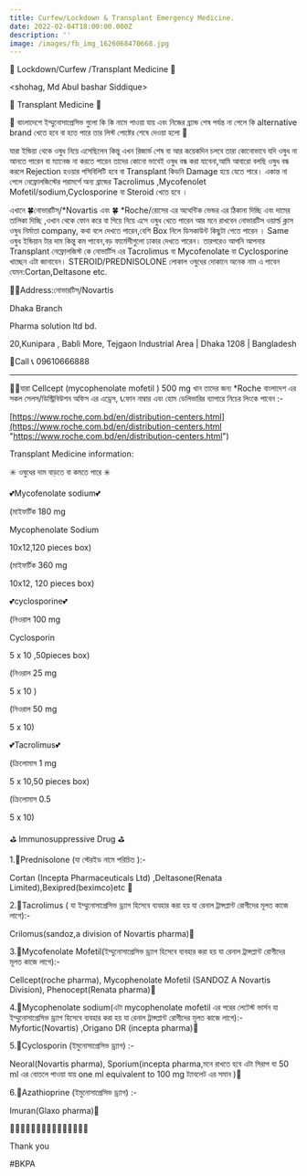 ```yaml
---
title: Curfew/Lockdown & Transplant Emergency Medicine.
date: 2022-02-04T18:00:00.000Z
description: ''
image: /images/fb_img_1626068470668.jpg
---
```


🚩 Lockdown/Curfew /Transplant Medicine 🚩

\<shohag, Md Abul bashar Siddique>

💊 Transplant Medicine 💊

🚩 বাংলাদেশে  ইম্মুনোসাপ্রেসিভ গুলো কি কি নামে পাওয়া যায় এবং নিজের ব্র্যান্ড শেষ পর্যন্ত না পেলে কি alternative brand খেতে হবে বা হতে পারে তার লিস্ট পোষ্টের শেষে দেওয়া হলো 🚩

যারা ইন্ডিয়া থেকে ওষুধ নিয়ে এসেছিলেন কিন্তু এখন রিজার্ভ শেষ বা আর কয়েকদিন চলবে তারা কোনোভাবে যদি ওষুধ না আনতে পারেন বা ম্যানেজ না করতে পারেন তাদের কোনো ভাবেই ওষুধ বন্ধ করা যাবেনা,আমি আবারো বলছি ওষুধ বন্ধ করলে Rejection হওয়ার পসিবিলিটি হবে বা Transplant কিডনি Damage হয়ে যেতে পারে। একান্ত না পেলে নেফ্রোলজিস্টের পরামর্শে অন্য ব্রান্ডের Tacrolimus ,Mycofenolet Mofetil/sodium,Cyclosporine বা Steroid খেতে হবে ।

এখানে 🍀নোভারটিস্/\*Novartis এবং 🍀 \*Roche/রোসের এর অথেন্টিক ভেন্ডর এর ঠিকানা দিচ্ছি এবং দামের তালিকা দিচ্ছি ,ওখান থেকে ফোন করে বা গিয়ে নিয়ে এসে ওষুধ খেতে পারেন আর মনে রাখবেন নোভারটিস ওয়ার্ল্ড ক্লাস ওষুধ নির্মাতা company, কথা বলে দেখতে পারেন,বেশি Box নিলে ডিসকাউন্ট কিছুটা পেতে পারেন । Same ওষুধ ইন্ডিয়ান টার দাম কিন্তু কম পাবেন,বড় ফার্মেসীগুলো ঢাকার দেখতে পারেন। তারপরেও আপনি আপনার Transplant নেফ্রোলজিস্ট কে নোভার্টিস এর Tacrolimus বা Mycofenolate বা Cyclosporine খাচ্ছেন এটা জানাবেন। STEROID/PREDNISOLONE লোকাল ওষুধের দোকানে অনেক নাম এ পাবেন যেমন:Cortan,Deltasone etc.

🚩🚩Address:নোভারটিস্/Novartis

Dhaka Branch

Pharma solution ltd bd.

20,Kunipara , Babli More, Tejgaon Industrial Area | Dhaka 1208 | Bangladesh

🚩Call 📞 09610666888

***

🚩🚩যারা Cellcept (mycophenolate mofetil ) 500 mg খান তাদের জন্য \*Roche বাংলাদেশ এর সকল সেলস/ডিস্ট্রিবিউশন অফিস এর এড্রেস, 📞ফোন নাম্বার এবং হোম ডেলিভারির ব্যাপারে নিচের লিংকে পাবেন :-

[https://www.roche.com.bd/en/distribution-centers.html](https://www.roche.com.bd/en/distribution-centers.html "https://www.roche.com.bd/en/distribution-centers.html")

Transplant Medicine information:

✳️ ওষুধের দাম বাড়তে বা কমতে পারে ✳️

💕Mycofenolate sodium💕

(মাইফর্টিক 180 mg

Mycophenolate Sodium

10x12,120 pieces box)

(মাইফর্টিক 360 mg

10x12, 120 pieces box)

💕cyclosporine💕

(নিওরাল 100 mg

Cyclosporin

5 x 10 ,50pieces box)

(নিওরাল 25 mg

5 x 10 )

(নিওরাল 50 mg

5 x 10)

💕Tacrolimus💕

(ক্রিলোমাস 1 mg

5 x 10,50 pieces box)

(ক্রিলোমাস 0.5

5 x 10)

⛳ Immunosuppressive Drug ⛳

1.🔹️Prednisolone (যা স্টেরইড নামে পরিচিত ):-

Cortan (Incepta Pharmaceuticals Ltd) ,Deltasone(Renata Limited),Bexipred(beximco)etc 🔸️

2.🔹️Tacrolimus ( যা ইম্মুনোসাপ্রেসিভ ড্র্যাগ হিসেবে ব্যবহার করা হয় যা রেনাল ট্রান্সপ্লান্ট রোগীদের মূলত কাজে লাগে):-

Crilomus(sandoz,a division of Novartis pharma)🔸️

3.🔹️Mycofenolate Mofetil(ইম্মুনোসাপ্রেসিভ ড্র্যাগ হিসেবে ব্যবহার করা হয় যা রেনাল ট্রান্সপ্লান্ট রোগীদের মূলত কাজে লাগে):-

Cellcept(roche pharma), Mycophenolate Mofetil (SANDOZ A Novartis Division), Phenocept(Renata pharma)🔸️

4.🔹️Mycophenolate sodium(এটা mycophenolate mofetil এর পরের লেটেস্ট ভার্সন যা ইম্মুনোসাপ্রেসিভ ড্র্যাগ হিসেবে ব্যবহার করা হয় যা রেনাল ট্রান্সপ্লান্ট রোগীদের মূলত কাজে লাগে):- Myfortic(Novartis) ,Origano DR (incepta pharma)🔸️

5.🔹️Cyclosporin (ইমুনোসাপ্রেসিভ ড্র্যাগ) :-

Neoral(Novartis pharma), Sporium(incepta pharma,মনে রাখতে হবে এটা সিরাপ যা 50 ml এর বোতলে পাওয়া যায় one ml equivalent to 100 mg ট্যাবলেট এর সমান )🔸️

6.🔹️Azathioprine (ইমুনোসাপ্রেসিভ ড্র্যাগ) :-

Imuran(Glaxo pharma)🔸️

🔸️🔹️🔸️🔹️🔸️🔹️🔸️🔹️🔸️🔹️🔸️🔹️🔸️🔹️🔸️

Thank you

\#BKPA
